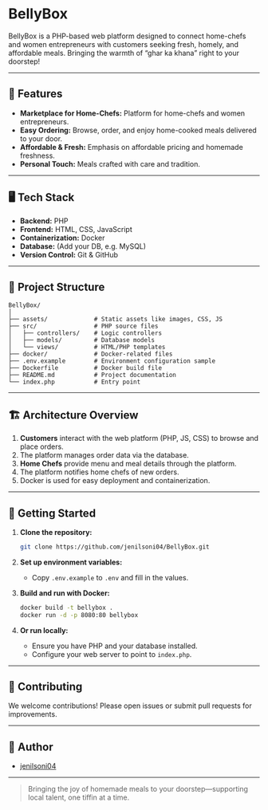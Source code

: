 # BellyBox

BellyBox is a PHP-based web platform designed to connect home-chefs and women entrepreneurs with customers seeking fresh, homely, and affordable meals. Bringing the warmth of “ghar ka khana” right to your doorstep!

---

## 🌟 Features

- **Marketplace for Home-Chefs:** Platform for home-chefs and women entrepreneurs.
- **Easy Ordering:** Browse, order, and enjoy home-cooked meals delivered to your door.
- **Affordable & Fresh:** Emphasis on affordable pricing and homemade freshness.
- **Personal Touch:** Meals crafted with care and tradition.

---

## 🖥️ Tech Stack

- **Backend:** PHP
- **Frontend:** HTML, CSS, JavaScript
- **Containerization:** Docker
- **Database:** (Add your DB, e.g. MySQL)
- **Version Control:** Git & GitHub

---

## 📁 Project Structure

```
BellyBox/
│
├── assets/             # Static assets like images, CSS, JS
├── src/                # PHP source files
│   ├── controllers/    # Logic controllers
│   ├── models/         # Database models
│   └── views/          # HTML/PHP templates
├── docker/             # Docker-related files
├── .env.example        # Environment configuration sample
├── Dockerfile          # Docker build file
├── README.md           # Project documentation
└── index.php           # Entry point
```

---

## 🏗️ Architecture Overview

1. **Customers** interact with the web platform (PHP, JS, CSS) to browse and place orders.
2. The platform manages order data via the database.
3. **Home Chefs** provide menu and meal details through the platform.
4. The platform notifies home chefs of new orders.
5. Docker is used for easy deployment and containerization.

---

## 🚀 Getting Started

1. **Clone the repository:**
   ```sh
   git clone https://github.com/jenilsoni04/BellyBox.git
   ```
2. **Set up environment variables:**
   - Copy `.env.example` to `.env` and fill in the values.

3. **Build and run with Docker:**
   ```sh
   docker build -t bellybox .
   docker run -d -p 8080:80 bellybox
   ```

4. **Or run locally:**
   - Ensure you have PHP and your database installed.
   - Configure your web server to point to `index.php`.

---

## 🤝 Contributing

We welcome contributions! Please open issues or submit pull requests for improvements.

---

## 👤 Author

- [jenilsoni04](https://github.com/jenilsoni04)

---

> Bringing the joy of homemade meals to your doorstep—supporting local talent, one tiffin at a time.
